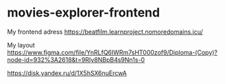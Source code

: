# movies-explorer-frontend

My frontend adress https://beatfilm.learnproject.nomoredomains.icu/

My layout https://www.figma.com/file/YnRLfQ6IWRm7sHT000zof9/Diploma-(Copy)?node-id=932%3A2618&t=9RIy8NBpB4s9Nn1s-0

https://disk.yandex.ru/d/1X5hSX6nuErcwA